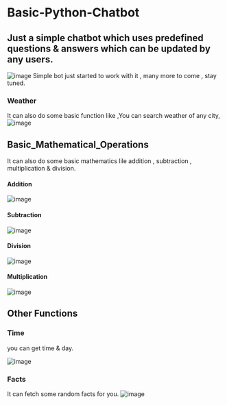 # Basic-Python-Chatbot
## Just a simple chatbot which uses predefined questions & answers which can be updated by any users.
![image](https://user-images.githubusercontent.com/89455522/206867359-8c5f9c04-49e5-4951-8a96-f36c50063f06.png)
Simple bot just started to work with it , many more to come , stay tuned.

### Weather
It can also do some basic function like ,You can search weather of any city,
![image](https://user-images.githubusercontent.com/89455522/206867458-fe2ac3c8-6469-47d2-b110-072697901fc7.png)

## Basic_Mathematical_Operations
It can also do some basic mathematics lile addition , subtraction , multiplication & division.
#### Addition
![image](https://user-images.githubusercontent.com/89455522/206867559-43e5703e-3636-4479-adb9-b7782a94bb00.png)
#### Subtraction 
![image](https://user-images.githubusercontent.com/89455522/206867612-d6d3cc1a-a4ea-474a-bb84-7024ee985757.png)
#### Division 
![image](https://user-images.githubusercontent.com/89455522/206867640-14150784-62f4-4132-94ad-dbdbe017e7fd.png)
#### Multiplication 
![image](https://user-images.githubusercontent.com/89455522/206867730-7880988e-6d48-4e07-9448-741b099d05b3.png)

## Other Functions
### Time
you can get time & day.

![image](https://user-images.githubusercontent.com/89455522/206868260-8c7d4049-06e0-403a-b796-feda0a8dcdb0.png)

### Facts
It can fetch some random facts for you.
![image](https://user-images.githubusercontent.com/89455522/206868397-5b374ec1-03d9-4758-bb15-eaeea29e20f5.png)

